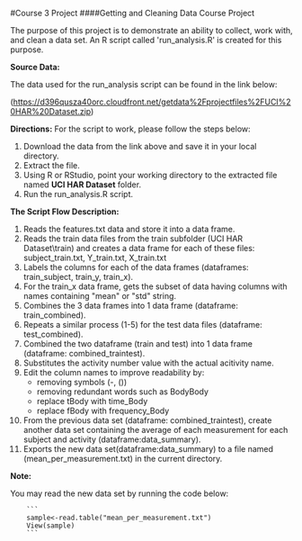 #Course 3 Project
####Getting and Cleaning Data Course Project



The purpose of this project is to demonstrate an ability to collect, work with, and clean a data set. An R script called 'run_analysis.R'
is created for this purpose.


**Source Data:**

The data used for the run_analysis script can be found in the link below:

(https://d396qusza40orc.cloudfront.net/getdata%2Fprojectfiles%2FUCI%20HAR%20Dataset.zip) 


**Directions:**
For the script to work, please follow the steps below:

1. Download the data from the link above and save it in your local directory.
2. Extract the file.
3. Using R or RStudio, point your working directory to the extracted file named **UCI HAR Dataset** folder.
4. Run the run_analysis.R script.



**The Script Flow Description:**

1. Reads the features.txt data and store it into a data frame.
2. Reads the train data files from the train subfolder (UCI HAR Dataset\train) and creates a data frame for 
    each of these files:
        subject_train.txt, Y_train.txt, X_train.txt 
3. Labels the columns for each of the data frames (dataframes: train_subject, train_y, train_x).
4. For the train_x data frame, gets the subset of data having columns with names containing "mean" or "std" string.
5. Combines the 3 data frames into 1 data frame (dataframe: train_combined).
6. Repeats a similar process (1-5) for the test data files (dataframe: test_combined).
7. Combined the two dataframe (train and test) into 1 data frame (dataframe: combined_traintest).
8. Substitutes the activity number value with the actual acitivity name.
9. Edit the column names to improve readability by:
    - removing symbols (-, ())
    - removing redundant words such as BodyBody
    - replace tBody with time_Body
    - replace fBody with frequency_Body
10. From the previous data set (dataframe: combined_traintest), create another data set containing the average of each measurement for each subject and activity (dataframe:data_summary).
11. Exports the new data set(dataframe:data_summary) to a file named (mean_per_measurement.txt) in the current directory.


**Note:**

You may read the new data set by running the code below:

        ```
        sample<-read.table("mean_per_measurement.txt")
        View(sample)
        ```

       

